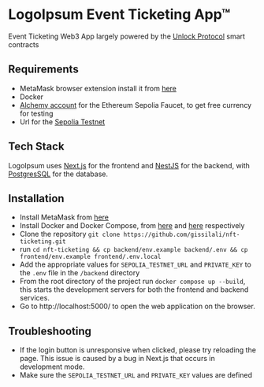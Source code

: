 # LogoIpsum Event Ticketing App&trade;

Event Ticketing Web3 App largely powered by the [ Unlock Protocol](https://unlock-protocol.com/) smart contracts

## Requirements
- MetaMask browser extension install it from [here](https://metamask.io/download/)
- Docker
- [Alchemy account](https://www.alchemy.com/faucets/ethereum-sepolia) for the Ethereum Sepolia Faucet, to get free currency for testing
- Url for the [Sepolia Testnet](https://www.alchemy.com/overviews/sepolia-testnet)

## Tech Stack
LogoIpsum uses [Next.js](https://nextjs.org/) for the frontend and [NestJS](https://nestjs.com/) for the backend, with [PostgresSQL](https://www.postgresql.org/) for the database.

## Installation
- Install MetaMask from [here](https://metamask.io/download/)
- Install Docker and Docker Compose, from [here](https://docs.docker.com/engine/install/) and [here](https://docs.docker.com/compose/install/) respectively
- Clone the repository `git clone https://github.com/gissilali/nft-ticketing.git`
- run `cd nft-ticketing && cp backend/env.example backend/.env && cp frontend/env.example frontend/.env.local`
- Add the appropriate values for `SEPOLIA_TESTNET_URL` and `PRIVATE_KEY` to the `.env` file in the `/backend` directory
- From the root directory of the project run `docker compose up --build`, this starts the development servers for both the frontend and backend services.
- Go to http://localhost:5000/ to open the web application on the browser.

## Troubleshooting
- If the login button is unresponsive when clicked, please try reloading the page. This issue is caused by a bug in Next.js that occurs in development mode.
- Make sure the `SEPOLIA_TESTNET_URL` and `PRIVATE_KEY` values are defined


